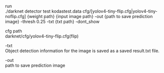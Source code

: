 run  
./darknet detector test kodastest.data cfg/[yolov4-tiny-flip.cfg|yolov4-tiny-noflip.cfg] {weight path} {input image path} -out {path to save prediction image} -thresh 0.25 -txt {txt path} -dont_show

cfg path  
darknet/cfg/yolov4-tiny-flip.cfg(flip)

-txt  
Object detection information for the image is saved as a saved result.txt file.

-out  
path to save prediction image